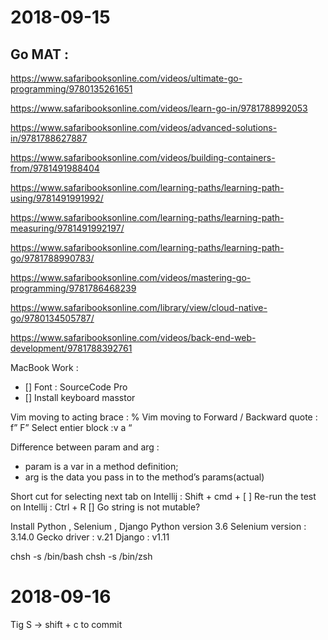 # 2018-09-15

## Go MAT : 
https://www.safaribooksonline.com/videos/ultimate-go-programming/9780135261651

https://www.safaribooksonline.com/videos/learn-go-in/9781788992053

https://www.safaribooksonline.com/videos/advanced-solutions-in/9781788627887

https://www.safaribooksonline.com/videos/building-containers-from/9781491988404

https://www.safaribooksonline.com/learning-paths/learning-path-using/9781491991992/

https://www.safaribooksonline.com/learning-paths/learning-path-measuring/9781491992197/

https://www.safaribooksonline.com/learning-paths/learning-path-go/9781788990783/

https://www.safaribooksonline.com/videos/mastering-go-programming/9781786468239

https://www.safaribooksonline.com/library/view/cloud-native-go/9780134505787/

https://www.safaribooksonline.com/videos/back-end-web-development/9781788392761


MacBook Work :
- [] Font : SourceCode Pro
- [] Install keyboard masstor

Vim moving to acting brace : %
Vim moving to Forward / Backward quote : f” F”
Select entier block :v a “

Difference between param and arg :
- param is a var in a method definition;
- arg is the data you pass in to the method’s params(actual)

Short cut for selecting next tab on Intellij : Shift + cmd + [ ]
Re-run the test on Intellij : Ctrl + R
[] Go string is not mutable?

Install Python , Selenium , Django 
Python version 3.6
Selenium version : 3.14.0
Gecko driver : v.21
Django : v1.11

chsh -s /bin/bash
chsh -s /bin/zsh

# 2018-09-16
Tig
S -> shift + c to commit


